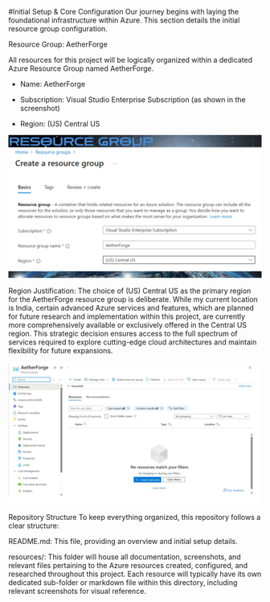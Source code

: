 #Initial Setup & Core Configuration
Our journey begins with laying the foundational infrastructure within Azure. This section details the initial resource group configuration.


Resource Group: AetherForge

All resources for this project will be logically organized within a dedicated Azure Resource Group named AetherForge.

- Name: AetherForge

- Subscription: Visual Studio Enterprise Subscription (as shown in the screenshot)

- Region: (US) Central US

<img src="https://github.com/Siyal2/AetherForge/blob/612b1960515ce6248e263069733ee313a9f87cd2/Resourses/resource-screenshots/1.jpg" width="600" alt="image alt">



Region Justification:
The choice of (US) Central US as the primary region for the AetherForge resource group is deliberate. While my current location is India, certain advanced Azure services and features, which are planned for future research and implementation within this project, are currently more comprehensively available or exclusively offered in the Central US region. This strategic decision ensures access to the full spectrum of services required to explore cutting-edge cloud architectures and maintain flexibility for future expansions.

<img src="https://github.com/Siyal2/AetherForge/blob/612b1960515ce6248e263069733ee313a9f87cd2/Resourses/resource-screenshots/2.jpg" width="600" alt="image alt">

  Repository Structure
To keep everything organized, this repository follows a clear structure:

README.md: This file, providing an overview and initial setup details.

resources/: This folder will house all documentation, screenshots, and relevant files pertaining to the Azure resources created, configured, and researched throughout this project. Each resource will typically have its own dedicated sub-folder or markdown file within this directory, including relevant screenshots for visual reference.
